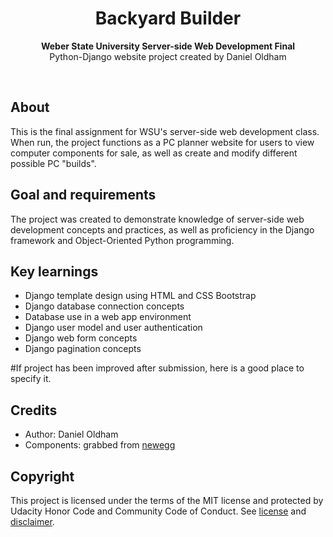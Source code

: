<h1 align="center">Backyard Builder</h1>
<p align="center"><strong>Weber State University Server-side Web Development Final</strong>
<br>Python-Django website project created by Daniel Oldham</p>
<br/>
<h2>About</h2>
This is the final assignment for WSU's server-side web development class. When run, the project functions as a PC planner website for users to view computer components for sale, as well as create and modify different possible PC "builds".

<h2>Goal and requirements</h2>

The project was created to demonstrate knowledge of server-side web development concepts and practices, as well as proficiency in the Django framework and Object-Oriented Python programming. 

<h2>Key learnings</h2>

- Django template design using HTML and CSS Bootstrap
- Django database connection concepts
- Database use in a web app environment
- Django user model and user authentication
- Django web form concepts
- Django pagination concepts

#If project has been improved after submission, here is a good place to specify it.

<h2>Credits</h2>

- Author: Daniel Oldham
- Components: grabbed from <a href="https://newegg.com">newegg</a>


<h2>Copyright</h2>
This project is licensed under the terms of the MIT license and protected by Udacity Honor Code and Community Code of Conduct. See <a href="LICENSE.md">license</a> and <a href="LICENSE.DISCLAIMER.md">disclaimer</a>.
